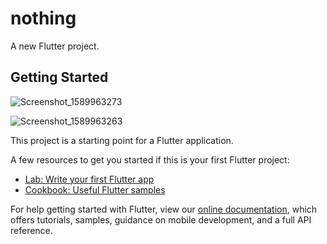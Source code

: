 # nothing

A new Flutter project.

## Getting Started


![Screenshot_1589963273](https://user-images.githubusercontent.com/48102385/82424051-153c3900-9a9e-11ea-8b5e-47a996ec2234.png)

![Screenshot_1589963263](https://user-images.githubusercontent.com/48102385/82424069-19685680-9a9e-11ea-9211-d3a4880c0d47.png)


This project is a starting point for a Flutter application.

A few resources to get you started if this is your first Flutter project:

- [Lab: Write your first Flutter app](https://flutter.dev/docs/get-started/codelab)
- [Cookbook: Useful Flutter samples](https://flutter.dev/docs/cookbook)

For help getting started with Flutter, view our
[online documentation](https://flutter.dev/docs), which offers tutorials,
samples, guidance on mobile development, and a full API reference.
